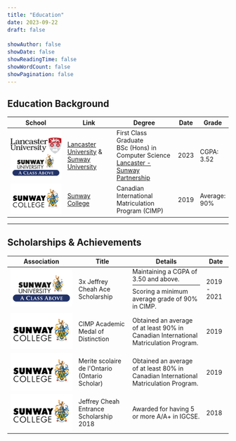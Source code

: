```yaml
---
title: "Education"
date: 2023-09-22
draft: false

showAuthor: false
showDate: false
showReadingTime: false
showWordCount: false
showPagination: false
---
```


## Education Background

<table>
    <thead>
        <tr>
            <th>School</th>
            <th>Link</th>
            <th>Degree</th>
            <th>Date</th>
            <th>Grade</th>
        </tr>
    </thead>
    <tbody>
        <tr>
            <td>
              <img alt="Lancaster University & Sunway University Logo" class="customEntityLogo nozoom" src="Merged.png"/>
            </td>
            <td>
              <a href="https://www.lancaster.ac.uk" target="_blank">Lancaster University</a> &
              <a href="https://sunwayuniversity.edu.my/" target="_blank">Sunway University</a></td>
            </td>
            <td>
              First Class Graduate
              <br/>
              BSc (Hons) in Computer Science
              <br/>
              <a href="https://www.lancaster.ac.uk/partners/sunway/" target="_blank">Lancaster - Sunway Partnership</a></td>
            <td>2023</td>
            <td>CGPA:<br/>3.52</td>
        </tr>
        <tr>
            <td>
              <img alt="Sunway College Logo" class="customEntityLogo nozoom" src="SunwayCollege.png"/>
            </td>
            <td><a href="https://sunwaycollege.edu.my/" target="_blank">Sunway College</a></td>
            <td>Canadian International Matriculation Program (CIMP)</td>
            <td>2019</td>
            <td>Average:<br/>90%</td>
        </tr>
    </tbody>
</table>

---

## Scholarships & Achievements

<table>
  <thead>
    <th>Association</th>
    <th>Title</th>
    <th>Details</th>
    <th>Date</th>
  </thead>
  <tr>
    <td><img alt="Sunway University Logo" class="customEntityLogo nozoom" src="SunwayUniversity.png"/></td>
    <td>3x Jeffrey Cheah Ace Scholarship</td>
    <td>
        Maintaining a CGPA of 3.50 and above.
        <hr style="margin:5px 0;"/>
        Scoring a minimum average grade of 90% in CIMP.
    </td>
    <td>2019 - 2021</td>

  </tr>
  <tr>
    <td><img alt="Sunway College Logo" class="customEntityLogo nozoom" src="SunwayCollege.png"/></td>
    <td>CIMP Academic Medal of Distinction</td>
    <td>Obtained an average of at least 90% in Canadian International Matriculation Program.</td>
    <td>2019</td>
  </tr>
  <tr>
    <td><img alt="Sunway College Logo" class="customEntityLogo nozoom" src="SunwayCollege.png"/></td>
    <td>Merite scolaire de l'Ontario (Ontario Scholar)</td>
    <td>Obtained an average of at least 80% in Canadian International Matriculation Program.</td>
    <td>2019</td>
  </tr>
  <tr>
    <td><img alt="Sunway College Logo" class="customEntityLogo nozoom" src="SunwayCollege.png"/></td>
    <td>Jeffrey Cheah Entrance Scholarship 2018</td>
    <td>Awarded for having 5 or more A/A+ in IGCSE.</td>
    <td>2018</td>
  </tr>
</table>
